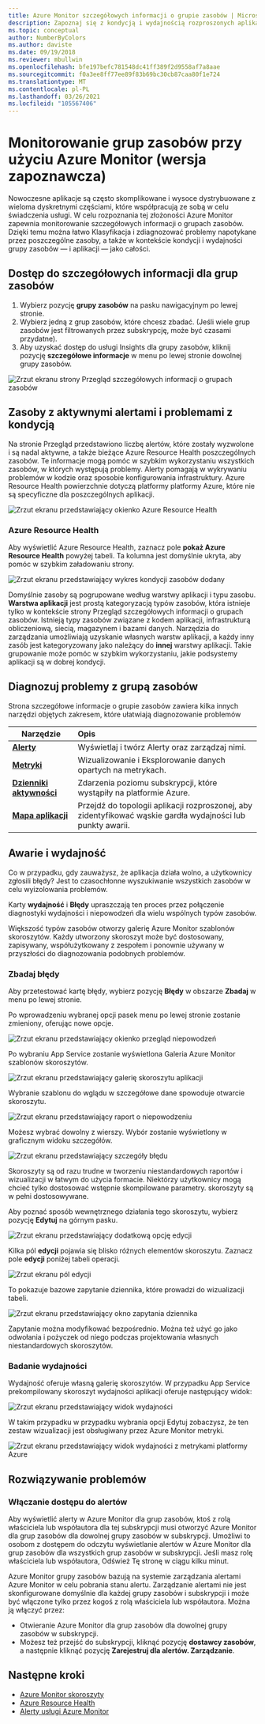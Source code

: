 ```yaml
---
title: Azure Monitor szczegółowych informacji o grupie zasobów | Microsoft Docs
description: Zapoznaj się z kondycją i wydajnością rozproszonych aplikacji i usług na poziomie grupy zasobów przy użyciu Azure Monitor
ms.topic: conceptual
author: NumberByColors
ms.author: daviste
ms.date: 09/19/2018
ms.reviewer: mbullwin
ms.openlocfilehash: bfe197befc781548dc41ff389f2d9558af7a8aae
ms.sourcegitcommit: f0a3ee8ff77ee89f83b69bc30cb87caa80f1e724
ms.translationtype: MT
ms.contentlocale: pl-PL
ms.lasthandoff: 03/26/2021
ms.locfileid: "105567406"
---
```

# <a name="monitor-resource-groups-with-azure-monitor-preview"></a>Monitorowanie grup zasobów przy użyciu Azure Monitor (wersja zapoznawcza)

Nowoczesne aplikacje są często skomplikowane i wysoce dystrybuowane z wieloma dyskretnymi częściami, które współpracują ze sobą w celu świadczenia usługi. W celu rozpoznania tej złożoności Azure Monitor zapewnia monitorowanie szczegółowych informacji o grupach zasobów. Dzięki temu można łatwo Klasyfikacja i zdiagnozować problemy napotykane przez poszczególne zasoby, a także w kontekście kondycji i wydajności grupy zasobów &mdash; i aplikacji &mdash; jako całości.

## <a name="access-insights-for-resource-groups"></a>Dostęp do szczegółowych informacji dla grup zasobów

1. Wybierz pozycję **grupy zasobów**  na pasku nawigacyjnym po lewej stronie.
2. Wybierz jedną z grup zasobów, które chcesz zbadać. (Jeśli wiele grup zasobów jest filtrowanych przez subskrypcję, może być czasami przydatne).
3. Aby uzyskać dostęp do usługi Insights dla grupy zasobów, kliknij pozycję **szczegółowe informacje** w menu po lewej stronie dowolnej grupy zasobów.

![Zrzut ekranu strony Przegląd szczegółowych informacji o grupach zasobów](./media/resource-group-insights/0001-overview.png)

## <a name="resources-with-active-alerts-and-health-issues"></a>Zasoby z aktywnymi alertami i problemami z kondycją

Na stronie Przegląd przedstawiono liczbę alertów, które zostały wyzwolone i są nadal aktywne, a także bieżące Azure Resource Health poszczególnych zasobów. Te informacje mogą pomóc w szybkim wykorzystaniu wszystkich zasobów, w których występują problemy. Alerty pomagają w wykrywaniu problemów w kodzie oraz sposobie konfigurowania infrastruktury. Azure Resource Health powierzchnie dotyczą platformy platformy Azure, które nie są specyficzne dla poszczególnych aplikacji.

![Zrzut ekranu przedstawiający okienko Azure Resource Health](./media/resource-group-insights/0002-overview.png)

### <a name="azure-resource-health"></a>Azure Resource Health

Aby wyświetlić Azure Resource Health, zaznacz pole **pokaż Azure Resource Health** powyżej tabeli. Ta kolumna jest domyślnie ukryta, aby pomóc w szybkim załadowaniu strony.

![Zrzut ekranu przedstawiający wykres kondycji zasobów dodany](./media/resource-group-insights/0003-overview.png)

Domyślnie zasoby są pogrupowane według warstwy aplikacji i typu zasobu. **Warstwa aplikacji** jest prostą kategoryzacją typów zasobów, która istnieje tylko w kontekście strony Przegląd szczegółowych informacji o grupach zasobów. Istnieją typy zasobów związane z kodem aplikacji, infrastrukturą obliczeniową, siecią, magazynem i bazami danych. Narzędzia do zarządzania umożliwiają uzyskanie własnych warstw aplikacji, a każdy inny zasób jest kategoryzowany jako należący do **innej** warstwy aplikacji. Takie grupowanie może pomóc w szybkim wykorzystaniu, jakie podsystemy aplikacji są w dobrej kondycji.

## <a name="diagnose-issues-in-your-resource-group"></a>Diagnozuj problemy z grupą zasobów

Strona szczegółowe informacje o grupie zasobów zawiera kilka innych narzędzi objętych zakresem, które ułatwiają diagnozowanie problemów

   | Narzędzie | Opis |
   | ---------------- |:-----|
   | [**Alerty**](../alerts/alerts-overview.md)      |  Wyświetlaj i twórz Alerty oraz zarządzaj nimi. |
   | [**Metryki**](../data-platform.md) | Wizualizowanie i Eksplorowanie danych opartych na metrykach.    |
   | [**Dzienniki aktywności**](../essentials/platform-logs-overview.md) | Zdarzenia poziomu subskrypcji, które wystąpiły na platformie Azure.  |
   | [**Mapa aplikacji**](../app/app-map.md) | Przejdź do topologii aplikacji rozproszonej, aby zidentyfikować wąskie gardła wydajności lub punkty awarii. |

## <a name="failures-and-performance"></a>Awarie i wydajność

Co w przypadku, gdy zauważysz, że aplikacja działa wolno, a użytkownicy zgłosili błędy? Jest to czasochłonne wyszukiwanie wszystkich zasobów w celu wyizolowania problemów.

Karty **wydajność** i **Błędy** upraszczają ten proces przez połączenie diagnostyki wydajności i niepowodzeń dla wielu wspólnych typów zasobów.

Większość typów zasobów otworzy galerię Azure Monitor szablonów skoroszytów. Każdy utworzony skoroszyt może być dostosowany, zapisywany, współużytkowany z zespołem i ponownie używany w przyszłości do diagnozowania podobnych problemów.

### <a name="investigate-failures"></a>Zbadaj błędy

Aby przetestować kartę błędy, wybierz pozycję **Błędy** w obszarze **Zbadaj** w menu po lewej stronie.

Po wprowadzeniu wybranej opcji pasek menu po lewej stronie zostanie zmieniony, oferując nowe opcje.

![Zrzut ekranu przedstawiający okienko przegląd niepowodzeń](./media/resource-group-insights/00004-failures.png)

Po wybraniu App Service zostanie wyświetlona Galeria Azure Monitor szablonów skoroszytów.

![Zrzut ekranu przedstawiający galerię skoroszytu aplikacji](./media/resource-group-insights/0005-failure-insights-workbook.png)

Wybranie szablonu do wglądu w szczegółowe dane spowoduje otwarcie skoroszytu.

![Zrzut ekranu przedstawiający raport o niepowodzeniu](./media/resource-group-insights/0006-failure-visual.png)

Możesz wybrać dowolny z wierszy. Wybór zostanie wyświetlony w graficznym widoku szczegółów.

![Zrzut ekranu przedstawiający szczegóły błędu](./media/resource-group-insights/0007-failure-details.png)

Skoroszyty są od razu trudne w tworzeniu niestandardowych raportów i wizualizacji w łatwym do użycia formacie. Niektórzy użytkownicy mogą chcieć tylko dostosować wstępnie skompilowane parametry. skoroszyty są w pełni dostosowywane.

Aby poznać sposób wewnętrznego działania tego skoroszytu, wybierz pozycję **Edytuj** na górnym pasku.

![Zrzut ekranu przedstawiający dodatkową opcję edycji](./media/resource-group-insights/0008-failure-edit.png)

Kilka pól **edycji** pojawia się blisko różnych elementów skoroszytu. Zaznacz pole **edycji** poniżej tabeli operacji.

![Zrzut ekranu pól edycji](./media/resource-group-insights/0009-failure-edit-graph.png)

To pokazuje bazowe zapytanie dziennika, które prowadzi do wizualizacji tabeli.

 ![Zrzut ekranu przedstawiający okno zapytania dziennika](./media/resource-group-insights/0010-failure-edit-query.png)

Zapytanie można modyfikować bezpośrednio. Można też użyć go jako odwołania i pożyczek od niego podczas projektowania własnych niestandardowych skoroszytów.

### <a name="investigate-performance"></a>Badanie wydajności

Wydajność oferuje własną galerię skoroszytów. W przypadku App Service prekompilowany skoroszyt wydajności aplikacji oferuje następujący widok:

 ![Zrzut ekranu przedstawiający widok wydajności](./media/resource-group-insights/0011-performance.png)

W takim przypadku w przypadku wybrania opcji Edytuj zobaczysz, że ten zestaw wizualizacji jest obsługiwany przez Azure Monitor metryki.

 ![Zrzut ekranu przedstawiający widok wydajności z metrykami platformy Azure](./media/resource-group-insights/0012-performance-metrics.png)

## <a name="troubleshooting"></a>Rozwiązywanie problemów

### <a name="enabling-access-to-alerts"></a>Włączanie dostępu do alertów

Aby wyświetlić alerty w Azure Monitor dla grup zasobów, ktoś z rolą właściciela lub współautora dla tej subskrypcji musi otworzyć Azure Monitor dla grup zasobów dla dowolnej grupy zasobów w subskrypcji. Umożliwi to osobom z dostępem do odczytu wyświetlanie alertów w Azure Monitor dla grup zasobów dla wszystkich grup zasobów w subskrypcji. Jeśli masz rolę właściciela lub współautora, Odśwież Tę stronę w ciągu kilku minut.

Azure Monitor grupy zasobów bazują na systemie zarządzania alertami Azure Monitor w celu pobrania stanu alertu. Zarządzanie alertami nie jest skonfigurowane domyślnie dla każdej grupy zasobów i subskrypcji i może być włączone tylko przez kogoś z rolą właściciela lub współautora. Można ją włączyć przez:
* Otwieranie Azure Monitor dla grup zasobów dla dowolnej grupy zasobów w subskrypcji.
* Możesz też przejść do subskrypcji, kliknąć pozycję **dostawcy zasobów**, a następnie kliknąć pozycję **Zarejestruj dla alertów. Zarządzanie**.

## <a name="next-steps"></a>Następne kroki

- [Azure Monitor skoroszyty](../visualize/workbooks-overview.md)
- [Azure Resource Health](../../service-health/resource-health-overview.md)
- [Alerty usługi Azure Monitor](../alerts/alerts-overview.md)
